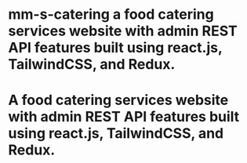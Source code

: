 # mm-s-catering a food catering services website with admin REST API features built using react.js, TailwindCSS, and Redux.

# A food catering services website with admin REST API features built using react.js, TailwindCSS, and Redux.
